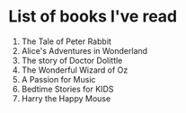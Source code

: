 # List of books I've read
1. The Tale of Peter Rabbit
1. Alice's Adventures in Wonderland
1. The story of Doctor Dolittle
1. The Wonderful Wizard of Oz
1. A Passion for Music
1. Bedtime Stories for KIDS
1. Harry the Happy Mouse
